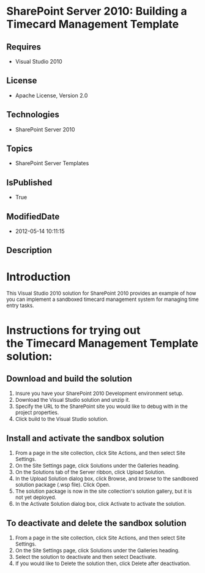# SharePoint Server 2010: Building a Timecard Management Template
## Requires
* Visual Studio 2010
## License
* Apache License, Version 2.0
## Technologies
* SharePoint Server 2010
## Topics
* SharePoint Server Templates
## IsPublished
* True
## ModifiedDate
* 2012-05-14 10:11:15
## Description

<h1>Introduction</h1>
<p><span style="font-size:small">This Visual Studio 2010 solution for SharePoint 2010 provides an example of how you can implement a sandboxed timecard management system for managing time entry tasks.</span></p>
<h1><span>Instructions for trying out the&nbsp;Timecard Management Template solution:</span></h1>
<h2>Download and build the solution</h2>
<ol>
<li><span style="font-size:small">Insure you have your SharePoint 2010 Development environment setup.</span>
</li><li><span style="font-size:small">Download the Visual Studio solution and unzip it.</span>
</li><li><span style="font-size:small">Specify the URL to the SharePoint site you would like to debug with in the project properties.</span>
</li><li><span style="font-size:small">Click build to the Visual Studio solution.</span>
</li></ol>
<h2>Install and activate the sandbox solution</h2>
<ol>
<li><span style="font-size:small">From a page in the site collection, click Site Actions, and then select Site Settings.</span>
</li><li><span style="font-size:small">On the Site Settings page, click Solutions under the Galleries heading.</span>
</li><li><span style="font-size:small">On the Solutions tab of the Server ribbon, click Upload Solution.</span>
</li><li><span style="font-size:small">In the Upload Solution dialog box, click Browse, and browse to the sandboxed solution package (.wsp file). Click Open.</span>
</li><li><span style="font-size:small">The solution package is now in the site collection's solution gallery, but it is not yet deployed.</span>
</li><li><span style="font-size:small">In the Activate Solution dialog box, click Activate to activate the solution.</span>
</li></ol>
<h2>To deactivate and delete the sandbox solution</h2>
<ol>
<li><span style="font-size:small">From a page in the site collection, click Site Actions, and then select Site Settings.</span>
</li><li><span style="font-size:small">On the Site Settings page, click Solutions under the Galleries heading.</span>
</li><li><span style="font-size:small">Select the solution to deactivate and then select Deactivate.</span>
</li><li><span style="font-size:small">If you would like to Delete the solution then, click Delete after deactivation.</span>
</li></ol>
